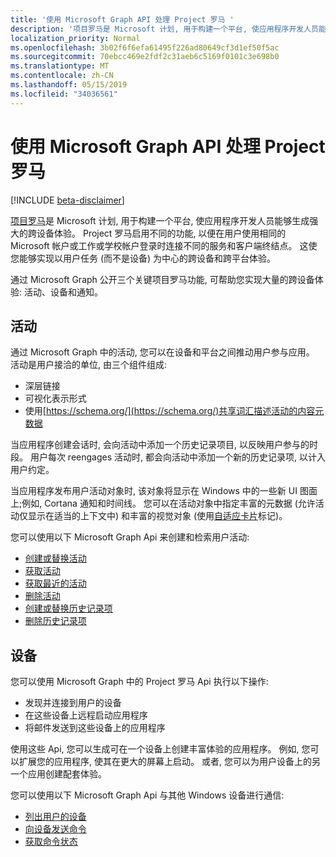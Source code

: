 ```yaml
---
title: '使用 Microsoft Graph API 处理 Project 罗马 '
description: '项目罗马是 Microsoft 计划, 用于构建一个平台, 使应用程序开发人员能够生成强大的跨设备体验。 Project 罗马启用不同的功能, 以便在用户使用相同的 Microsoft 帐户或工作或学校帐户登录时连接不同的服务和客户端终结点。 这使您能够实现以用户任务 (而不是设备) 为中心的跨设备和跨平台体验。 '
localization_priority: Normal
ms.openlocfilehash: 3b02f6f6efa61495f226ad80649cf3d1ef50f5ac
ms.sourcegitcommit: 70ebcc469e2fdf2c31aeb6c5169f0101c3e698b0
ms.translationtype: MT
ms.contentlocale: zh-CN
ms.lasthandoff: 05/15/2019
ms.locfileid: "34036561"
---
```

# <a name="use-the-microsoft-graph-api-to-work-with-project-rome"></a>使用 Microsoft Graph API 处理 Project 罗马 

[!INCLUDE [beta-disclaimer](../../includes/beta-disclaimer.md)]

[项目罗马](https://developer.microsoft.com/en-us/windows/project-rome)是 Microsoft 计划, 用于构建一个平台, 使应用程序开发人员能够生成强大的跨设备体验。 Project 罗马启用不同的功能, 以便在用户使用相同的 Microsoft 帐户或工作或学校帐户登录时连接不同的服务和客户端终结点。 这使您能够实现以用户任务 (而不是设备) 为中心的跨设备和跨平台体验。 

通过 Microsoft Graph 公开三个关键项目罗马功能, 可帮助您实现大量的跨设备体验: 活动、设备和通知。 

## <a name="activities"></a>活动

通过 Microsoft Graph 中的活动, 您可以在设备和平台之间推动用户参与应用。 活动是用户接洽的单位, 由三个组件组成:

- 深层链接
- 可视化表示形式
- 使用[https://schema.org/](https://schema.org/)共享词汇描述活动的内容元数据

当应用程序创建会话时, 会向活动中添加一个历史记录项目, 以反映用户参与的时段。 用户每次 reengages 活动时, 都会向活动中添加一个新的历史记录项, 以计入用户约定。

当应用程序发布用户活动对象时, 该对象将显示在 Windows 中的一些新 UI 图面上;例如, Cortana 通知和时间线。 您可以在活动对象中指定丰富的元数据 (允许活动仅显示在适当的上下文中) 和丰富的视觉对象 (使用[自适应卡片](https://adaptivecards.io/)标记)。

您可以使用以下 Microsoft Graph Api 来创建和检索用户活动:

- [创建或替换活动](../api/projectrome-put-activity.md)
- [获取活动](../api/projectrome-get-activities.md)
- [获取最近的活动](../api/projectrome-get-recent-activities.md)
- [删除活动](../api/projectrome-delete-activity.md)
- [创建或替换历史记录项](../api/projectrome-put-historyitem.md)
- [删除历史记录项](../api/projectrome-delete-historyitem.md)

## <a name="devices"></a>设备

您可以使用 Microsoft Graph 中的 Project 罗马 Api 执行以下操作:

- 发现并连接到用户的设备
- 在这些设备上远程启动应用程序
- 将邮件发送到这些设备上的应用程序

使用这些 Api, 您可以生成可在一个设备上创建丰富体验的应用程序。 例如, 您可以扩展您的应用程序, 使其在更大的屏幕上启动。 或者, 您可以为用户设备上的另一个应用创建配套体验。

您可以使用以下 Microsoft Graph Api 与其他 Windows 设备进行通信:

- [列出用户的设备](../api/user-list-devices.md)
- [向设备发送命令](../api/send-device-command.md)
- [获取命令状态](../api/get-device-command-status.md)

